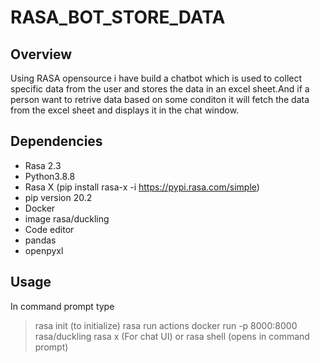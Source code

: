 # RASA_BOT_STORE_DATA

## Overview 
  Using RASA opensource i have build a chatbot which is used to collect specific data from the user and stores the data in an excel sheet.And if a person want to retrive data based on some conditon it will fetch the data from the excel sheet and displays it in the chat window.
 ## Dependencies
 - Rasa 2.3
 - Python3.8.8
 - Rasa X (pip install rasa-x -i https://pypi.rasa.com/simple)
 - pip version 20.2
 - Docker 
 - image rasa/duckling
 - Code editor
 - pandas
 - openpyxl
 
 ## Usage
  In command prompt type
  > rasa init (to initialize)
  > rasa run actions
  > docker run -p 8000:8000 rasa/duckling
  > rasa x (For chat UI) or rasa shell (opens in command prompt)
